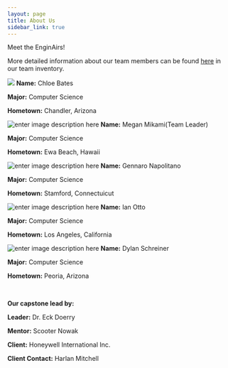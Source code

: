 ```yaml
---
layout: page
title: About Us
sidebar_link: true
---
```

Meet the EnginAirs! 

More detailed information about our team members can be found [here](https://github.com/EnginAir/documentation/blob/master/EnginAir_Team_Inventory.pdf) in our team inventory.

![](https://i.imgur.com/SFsOKSJ.png)
**Name:** Chloe Bates

**Major:** Computer Science

**Hometown:** Chandler, Arizona

![enter image description here](https://i.imgur.com/RCenoes.png)
**Name:** Megan Mikami(Team Leader)

**Major:** Computer Science

**Hometown:** Ewa Beach, Hawaii


![enter image description here](https://i.imgur.com/BaW5Tow.png)
**Name:** Gennaro Napolitano

**Major:** Computer Science

**Hometown:** Stamford, Connectuicut


![enter image description here](https://i.imgur.com/5f0pcsT.png)
**Name:** Ian Otto

**Major:** Computer Science

**Hometown:** Los Angeles, California


![enter image description here](https://i.imgur.com/iYbKOKN.png)
**Name:** Dylan Schreiner

**Major:** Computer Science

**Hometown:** Peoria, Arizona

<br/>

**Our capstone lead by:**

**Leader:** Dr. Eck Doerry

**Mentor:** Scooter Nowak

**Client:** Honeywell International Inc.

**Client Contact:** Harlan Mitchell
